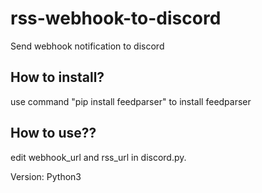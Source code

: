 # rss-webhook-to-discord
Send webhook notification to discord

## How to install?

use command "pip install feedparser" to install feedparser

## How to use??

edit webhook_url and rss_url in discord.py.

Version: Python3
